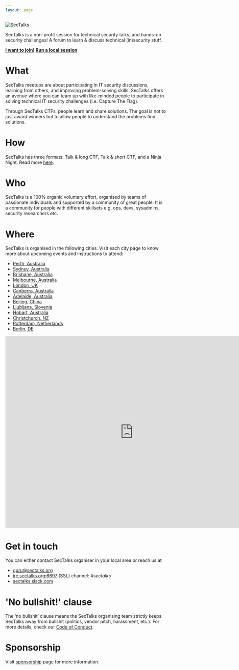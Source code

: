 ```yaml
---
layout: page
---
```


<img src="{{ site.baseurl }}/images/logo.png" alt="SecTalks" class="img-responsive">

SecTalks is a non-profit session for technical security talks,
and hands-on security challenges! A forum to learn & discuss technical
(in)security stuff.

<div class="mt3 center">
  <a href="#where" class="button button-blue button-big"><strong>I want to join!</strong></a>
  <a href="{{ site.baseurl }}/yourcity/" class="button button-blue button-big"><strong>Run a local session</strong></a>
</div>

# What
SecTalks meetups are about participating in IT security discussions, learning from others, and improving problem-solving skills.
SecTalks offers an avenue where you can team up with like-minded people to participate in solving technical IT security challenges (i.e. Capture The Flag).

Through SecTalks CTFs, people learn and share solutions. The goal is not to just award winners but to allow people to understand the problems find solutions.

# How

SecTalks has three formats: Talk & long CTF, Talk &
short CTF, and a Ninja Night. Read more [here](./formats).

# Who

SecTalks is a 100% organic voluntary effort, organised by teams of passionate individuals and supported by
a community of great people. It is a community for people with different skillsets e.g. ops, devs, sysadmins, security researchers etc.

# Where

SecTalks is organised in the following cities. Visit each city page to know more about upcoming events
 and instructions to attend:

* [Perth, Australia](./perth)
* [Sydney, Australia](./sydney)
* [Brisbane, Australia](./brisbane)
* [Melbourne, Australia](./melbourne)
* [London, UK](./london)
* [Canberra, Australia](./canberra)
* [Adelaide, Australia](./adelaide)
* [Beijing, China](./beijing)
* [Ljubljana, Slovenia](./ljubljana)
* [Hobart, Australia](./hobart)
* [Christchurch, NZ](./christchurch)
* [Rotterdam, Netherlands](./holland)
* [Berlin, DE](./berlin)

<iframe src="https://calendar.google.com/calendar/embed?showTitle=0&amp;showPrint=0&amp;height=600&amp;wkst=2&amp;bgcolor=%23FFFFFF&amp;src=dgchlqmn2t1tet4f5ruen9aluc5kol6m%40import.calendar.google.com&amp;color=%23875509&amp;src=fg4vksenaicq4u0ahdvvdctgi2ia38se%40import.calendar.google.com&amp;color=%232F6309&amp;src=46lvc84rikhu2oegtm0jte3012gq54qr%40import.calendar.google.com&amp;color=%238D6F47&amp;src=mpprda18tn6pknml3jsc0o5f0g%40group.calendar.google.com&ctz=Asia/Shanghai;src=jte0pphqpogfrsj604uagrm8g082sco0%40import.calendar.google.com&amp;color=%23182C57&amp;src=heglqomaov6j562l4d0v7qu60i1hin7e%40import.calendar.google.com&amp;color=%238C500B&amp;src=1mqk6rq9t3pcfigd4dvlkknesbsfl0jf%40import.calendar.google.com&amp;color=%2323164E&amp;src=51df83vq5f18ovo26s9etgtmk5inb5em%40import.calendar.google.com&amp;color=%232952A3&amp;ctz=Australia%2FSydney" style="border-width:0" width="800" height="600" frameborder="0" scrolling="no"></iframe>

# Get in touch
You can either contact SecTalks organiser in your local area or
reach us at

* [guru@sectalks.org](mailto:guru@sectalks.org)
* [irc.sectalks.org:6697](https://kiwiirc.com/client/irc.sectalks.org:+6697/sectalks) (SSL) channel: *#sectalks*
* [sectalks.slack.com](https://sectalks.slack.com)

# 'No bullshit!' clause
The ‘no bullshit’ clause means the SecTalks organising team strictly keeps
SecTalks away from bullshit (politics, vendor pitch, harassment, etc.).
For more details, check our [Code of Conduct](./coc).

# Sponsorship
Visit [sponsorship](./sponsor) page for more information.
